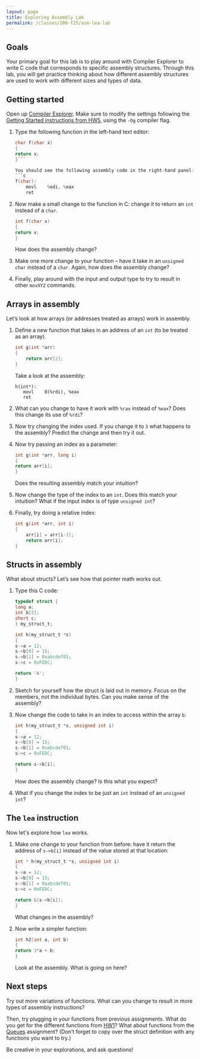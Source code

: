 ```yaml
---
layout: page
title: Exploring Assembly Lab
permalink: /classes/208-f25/asm-lea-lab
---
```


## Goals
Your primary goal for this lab is to play around with Compiler Explorer to write C code that corresponds to specific assembly structures. Through this lab, you will get practice thinking about how different assembly structures are used to work with different sizes and types of data.

## Getting started
Open up [Compiler Explorer](https://godbolt.org/). Make sure to modify the settings following the [Getting Started instructions from HW5](hw5/#getting-started), using the `-Og` compiler flag.

1. Type the following function in the left-hand text editor:

    ```c
    char f(char x)
    {
    return x;
    }```
    
    You should see the following assembly code in the right-hand panel:
    ```c
    f(char):
        movl    %edi, %eax
        ret
    ```

2. Now make a small change to the function in C: change it to return an `int` instead of a `char`.
    ```c
    int f(char x)
    {
    return x;
    }
    ```
    How does the assembly change?

3. Make one more change to your function – have it take in an `unsigned char` instead of a `char`. Again, how does the assembly change?

4. Finally, play around with the input and output type to try to result in other `movXYZ` commands.

## Arrays in assembly
Let’s look at how arrays (or addresses treated as arrays) work in assembly.

1. Define a new function that takes in an address of an `int` (to be treated as an array).
    ```c
    int g(int *arr)
    {
        return arr[2];
    }
    ```
    Take a look at the assembly:
    
    ```
    h(int*):
       movl    8(%rdi), %eax
       ret
    ```

2. What can you change to have it work with `%rax` instead of `%eax`? Does this change its use of `%rdi`?

3. Now try changing the index used. If you change it to `3` what happens to the assembly? Predict the change and then try it out.

4. Now try passing an index as a parameter:

    ```c
    int g(int *arr, long i)
    {
    return arr[i];
    }
    ```

    Does the resulting assembly match your intuition?

5. Now change the type of the index to an `int`. Does this match your intuition? What if the input index is of type `unsigned int`?

6. Finally, try doing a relative index:

    ```c
    int g(int *arr, int i)
    {
        arr[i] = arr[i-1];
        return arr[i];
    }
    ```

## Structs in assembly
What about structs? Let’s see how that pointer math works out.

1. Type this C code:
    ```c
    typedef struct {
    long a;
    int b[2];
    short c;
    } my_struct_t;

    int h(my_struct_t *s)
    {
    s->a = 12;
    s->b[0] = 15;
    s->b[1] = 0xabcdef01;
    s->c = 0xFEDC;

    return 'A';
    }
    ```

2. Sketch for yourself how the struct is laid out in memory. Focus on the members, not the individual bytes. Can you make sense of the assembly?

3. Now change the code to take in an index to access within the array `b`:

    ```c
    int h(my_struct_t *s, unsigned int i)
    {
    s->a = 12;
    s->b[0] = 15;
    s->b[1] = 0xabcdef01;
    s->c = 0xFEDC;

    return s->b[i];
    }
    ```

    How does the assembly change? Is this what you expect?

4. What if you change the index to be just an `int` instead of an `unsigned int`?

## The `lea` instruction
Now let's explore how `lea` works.

1. Make one change to your function from before: have it return the address of `s->b[i]` instead of the value stored at that location:

    ```c
    int * h(my_struct_t *s, unsigned int i)
    {
    s->a = 12;
    s->b[0] = 15;
    s->b[1] = 0xabcdef01;
    s->c = 0xFEDC;

    return &(s->b[i]);
    }
    ```
    What changes in the assembly?

2. Now write a simpler function:

    ```c
    int h2(int a, int b)
    {
    return 3*a + b;
    }
    ```
    Look at the assembly. What is going on here?

## Next steps
Try out more variations of functions. What can you change to result in more types of assembly instructions?

Then, try plugging in your functions from previous assignments. What do you get for the different functions from [HW1](hw1)? What about functions from the [Queues](hw4) assignment? (Don’t forget to copy over the struct definition with any functions you want to try.)

Be creative in your explorations, and ask questions!